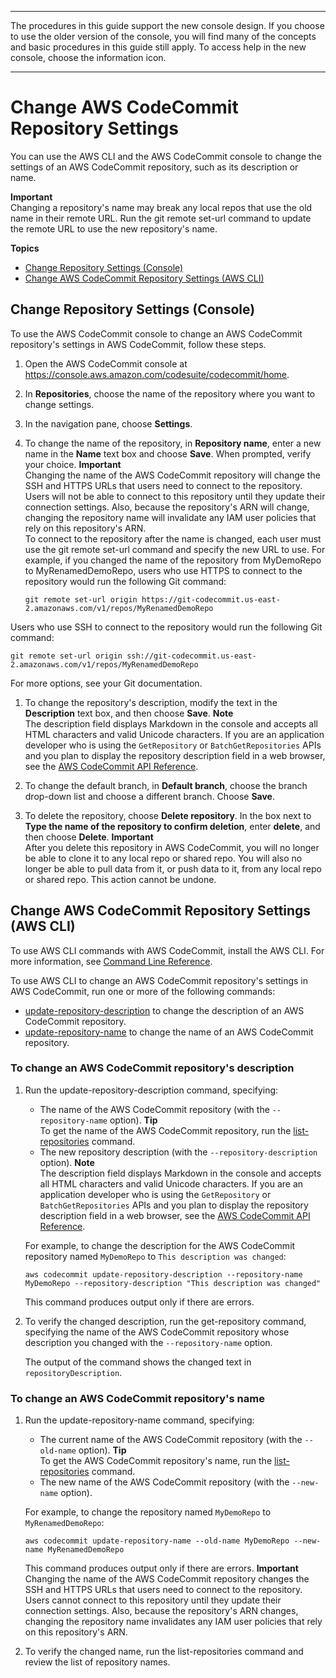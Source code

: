 --------

 The procedures in this guide support the new console design\. If you choose to use the older version of the console, you will find many of the concepts and basic procedures in this guide still apply\. To access help in the new console, choose the information icon\.

--------

# Change AWS CodeCommit Repository Settings<a name="how-to-change-repository"></a>

You can use the AWS CLI and the AWS CodeCommit console to change the settings of an AWS CodeCommit repository, such as its description or name\.

**Important**  
Changing a repository's name may break any local repos that use the old name in their remote URL\. Run the git remote set\-url command to update the remote URL to use the new repository's name\.

**Topics**
+ [Change Repository Settings \(Console\)](#how-to-change-repository-console)
+ [Change AWS CodeCommit Repository Settings \(AWS CLI\)](#how-to-change-repository-cli)

## Change Repository Settings \(Console\)<a name="how-to-change-repository-console"></a>

To use the AWS CodeCommit console to change an AWS CodeCommit repository's settings in AWS CodeCommit, follow these steps\.

1. Open the AWS CodeCommit console at [https://console\.aws\.amazon\.com/codesuite/codecommit/home](https://console.aws.amazon.com/codesuite/codecommit/home)\.

1. In **Repositories**, choose the name of the repository where you want to change settings\. 

1. In the navigation pane, choose **Settings**\. 

1. To change the name of the repository, in **Repository name**, enter a new name in the **Name** text box and choose **Save**\. When prompted, verify your choice\. 
**Important**  
Changing the name of the AWS CodeCommit repository will change the SSH and HTTPS URLs that users need to connect to the repository\. Users will not be able to connect to this repository until they update their connection settings\. Also, because the repository's ARN will change, changing the repository name will invalidate any IAM user policies that rely on this repository's ARN\.  
To connect to the repository after the name is changed, each user must use the git remote set\-url command and specify the new URL to use\. For example, if you changed the name of the repository from MyDemoRepo to MyRenamedDemoRepo, users who use HTTPS to connect to the repository would run the following Git command:  

   ```
   git remote set-url origin https://git-codecommit.us-east-2.amazonaws.com/v1/repos/MyRenamedDemoRepo
   ```
Users who use SSH to connect to the repository would run the following Git command:  

   ```
   git remote set-url origin ssh://git-codecommit.us-east-2.amazonaws.com/v1/repos/MyRenamedDemoRepo
   ```
For more options, see your Git documentation\.

1. To change the repository's description, modify the text in the **Description** text box, and then choose **Save**\.
**Note**  
The description field displays Markdown in the console and accepts all HTML characters and valid Unicode characters\. If you are an application developer who is using the `GetRepository` or `BatchGetRepositories` APIs and you plan to display the repository description field in a web browser, see the [AWS CodeCommit API Reference](https://docs.aws.amazon.com/codecommit/latest/APIReference/)\.

1. To change the default branch, in **Default branch**, choose the branch drop\-down list and choose a different branch\. Choose **Save**\.

1. To delete the repository, choose **Delete repository**\. In the box next to **Type the name of the repository to confirm deletion**, enter **delete**, and then choose **Delete**\.
**Important**  
After you delete this repository in AWS CodeCommit, you will no longer be able to clone it to any local repo or shared repo\. You will also no longer be able to pull data from it, or push data to it, from any local repo or shared repo\. This action cannot be undone\.

## Change AWS CodeCommit Repository Settings \(AWS CLI\)<a name="how-to-change-repository-cli"></a>

To use AWS CLI commands with AWS CodeCommit, install the AWS CLI\. For more information, see [Command Line Reference](cmd-ref.md)\. 

To use AWS CLI to change an AWS CodeCommit repository's settings in AWS CodeCommit, run one or more of the following commands:
+ [update\-repository\-description](#how-to-change-repository-cli-description) to change the description of an AWS CodeCommit repository\.
+ [update\-repository\-name](#how-to-change-repository-cli-name) to change the name of an AWS CodeCommit repository\.

### To change an AWS CodeCommit repository's description<a name="how-to-change-repository-cli-description"></a>

1. Run the update\-repository\-description command, specifying:
   +  The name of the AWS CodeCommit repository \(with the `--repository-name` option\)\.
**Tip**  
To get the name of the AWS CodeCommit repository, run the [list\-repositories](how-to-view-repository-details.md#how-to-view-repository-details-no-name-cli) command\.
   + The new repository description \(with the `--repository-description` option\)\.
**Note**  
The description field displays Markdown in the console and accepts all HTML characters and valid Unicode characters\. If you are an application developer who is using the `GetRepository` or `BatchGetRepositories` APIs and you plan to display the repository description field in a web browser, see the [AWS CodeCommit API Reference](https://docs.aws.amazon.com/codecommit/latest/APIReference/)\.

   For example, to change the description for the AWS CodeCommit repository named `MyDemoRepo` to `This description was changed`:

   ```
   aws codecommit update-repository-description --repository-name MyDemoRepo --repository-description "This description was changed"
   ```

   This command produces output only if there are errors\.

1. To verify the changed description, run the get\-repository command, specifying the name of the AWS CodeCommit repository whose description you changed with the `--repository-name` option\.

   The output of the command shows the changed text in `repositoryDescription`\.

### To change an AWS CodeCommit repository's name<a name="how-to-change-repository-cli-name"></a>

1. Run the update\-repository\-name command, specifying:
   + The current name of the AWS CodeCommit repository \(with the `--old-name` option\)\.
**Tip**  
To get the AWS CodeCommit repository's name, run the [list\-repositories](how-to-view-repository-details.md#how-to-view-repository-details-no-name-cli) command\.
   + The new name of the AWS CodeCommit repository \(with the `--new-name` option\)\. 

   For example, to change the repository named `MyDemoRepo` to `MyRenamedDemoRepo`:

   ```
   aws codecommit update-repository-name --old-name MyDemoRepo --new-name MyRenamedDemoRepo
   ```

   This command produces output only if there are errors\.
**Important**  
Changing the name of the AWS CodeCommit repository changes the SSH and HTTPS URLs that users need to connect to the repository\. Users cannot connect to this repository until they update their connection settings\. Also, because the repository's ARN changes, changing the repository name invalidates any IAM user policies that rely on this repository's ARN\.

1. To verify the changed name, run the list\-repositories command and review the list of repository names\.